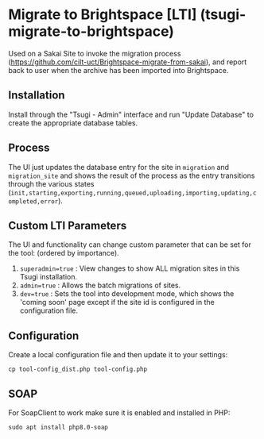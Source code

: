 # Migrate to Brightspace [LTI] (tsugi-migrate-to-brightspace)

Used on a Sakai Site to invoke the migration process (https://github.com/cilt-uct/Brightspace-migrate-from-sakai), and report back to user when the archive has been imported into Brightspace.

## Installation
Install through the "Tsugi - Admin" interface and run "Update Database" to create the appropriate database tables.

## Process
The UI just updates the database entry for the site in `migration` and `migration_site` and shows the result of the process as the entry transitions through the various states (`init,starting,exporting,running,queued,uploading,importing,updating,completed,error`).

## Custom LTI Parameters
The UI and functionality can change custom parameter that can be set for the tool:
 (ordered by importance).
 
 1. `superadmin=true` : View changes to show ALL migration sites in this Tsugi installation.
 2. `admin=true` : Allows the batch migrations of sites.
 3. `dev=true` : Sets the tool into development mode, which shows the 'coming soon' page except if the site id is configured in the configuration file.

## Configuration
Create a local configuration file and then update it to your settings:
```
cp tool-config_dist.php tool-config.php
```

## SOAP
For SoapClient to work make sure it is enabled and installed in PHP:
```
sudo apt install php8.0-soap
```